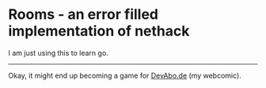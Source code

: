 # Rooms - an error filled implementation of nethack

I am just using this to learn go.

---

Okay, it might end up becoming a game for [DevAbo.de](http://devabo.de) (my webcomic).
